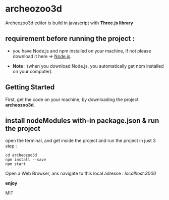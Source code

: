 # archeozoo3d

Archeozoo3d editor is build in javascript with **Three.js library**

## requirement before running the project :

- you have Node.js and npm installed on your machine, if not please download it here => [Node.js](https://nodejs.org/en/).

* **Note** : (when you download Node.js, you automatically get npm installed on your computer).

## Getting Started

First, get the code on your machine, by downloading the project **archeozoo3d**.

## install nodeModules with-in package.json & run the project

open the terminal, and get inside the project and run the project in just 3 step :  
```
cd archeozoo3d
npm install --save
npm start
```
Open a Web Browser, ans navigate to this local adresse :  _localhost:3000_

**enjoy**


MIT
